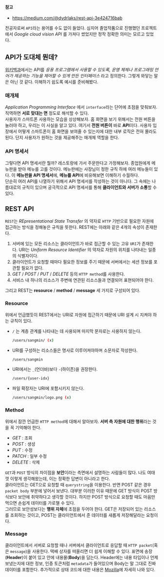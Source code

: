 #### 참고
- https://medium.com/@dydrlaks/rest-api-3e424716bab

전공자로써 `API`라는 용어를 수도 없이 들었다. 심지어 졸업작품으로 진행했던 프로젝트에서 *Google cloud vision API* 를 가져다 썼었지만 정작 정확한 의미는 모르고 있었다. 

## API가 도대체 뭔데?
[위키백과](https://ko.wikipedia.org/wiki/API)에서는 API를 *응용 프로그램에서 사용할 수 있도록, 운영 체제나 프로그래밍 언어가 제공하는 기능을 제어할 수 있게 만든 인터페이스* 라고 정의한다. 그렇게 와닿는 말은 아닌 것 같다. 이해하기 쉽도록 예시를 준비해봤다.

### 매개체
*Application Programming Interface* 에서 `interface`라는 단어에 초점을 맞춰보자. 직역하면 **서로 맞대는 면** 정도로 해석할 수 있다.  
사용자가 스마트폰 사용하는 모습을 상상해보자. 홈 화면을 보기 위해서는 전원 버튼을 눌러야 하고, 우리는 이 사실을 알고 있다. 여기서 **전원 버튼이** 바로 **API**이다. 사용자 입장에서 어떻게 스마트폰이 홈 화면을 보여줄 수 있는지에 대한 내부 로직은 전혀 몰라도 된다. 단지 사용자가 원하는 것을 제공해주는 매개체 역할을 한다.

### API 명세서
그렇다면 API 명세서란 뭘까? 레스토랑에 가서 주문한다고 가정해보자. 종업원에게 메뉴판을 받아 메뉴를 고를 것이다. 메뉴판에는 사장님이 정한 규칙 하에 여러 메뉴들이 있다. 이 **메뉴판을 API 명세서**에, **메뉴를 API**에 비유해보면 이해하기 수월하다.  
단순히 여러 API를 나열하기 위해서 API 명세서를 작성하는 것이 아니다. 그 속에는 나름대로의 규칙이 있으며 궁극적으로 API 명세서를 통해 **클라이언트와 서버가 소통**할 수 있다.

## REST API
`REST`는 *REpresentational State Transfer* 의 약자로 `HTTP` 기반으로 필요한 자원에 접근하는 방식을 정해놓은 규칙을 뜻한다. REST에는 아래와 같은 4개의 속성이 존재한다.
1. 서버에 있는 모든 리소스는 클라이언트가 바로 접근할 수 있는 고유 `URI`가 존재한다. URI는 *Uniform Resource Identifier* 의 약자로 자원의 위치를 나타내는 일종의 식별자이다.
2. 클라이언트가 요청할 때마다 필요한 정보를 주기 때문에 서버에서는 세션 정보를 포관할 필요가 없다.
3. *GET* / *POST* / *PUT* / *DELETE* 등의 `HTTP method`를 사용한다.
4. 서비스 내 하나의 리소스가 주변에 연관된 리소스들과 연결되어 표현되어야 한다. 

그리고 REST는 **resource** / **method** / **message** 세 가지로 구성되어 있다.
### Resource
위에서 언급했듯이 REST에서는 URI로 자원에 접근하기 때문에 URI 설계 시 지켜야 하는 규칙이 있다.
- `/` 는 계층 관계를 나타내는 데 사용되며 마지막 문자로는 사용하지 않는다.
    ```sh
    /users/sangmin/ (x)
    ```
- URI를 구성하는 리소스들은 명사로 이루어져야하며 소문자로 작성한다.
    ```sh
    /users/sangmin
    ```
- URI에서는 `_`(언더바)보다 `-`(하이픈)을 권장한다.
    ```sh
    /users/{user-idx}
    ```
- 파일 확장자는 URI에 포함시키지 않는다.
    ```sh
    /users/sangmin/logo.png (x)
    ```
    
### Method
위에서 잠깐 언급한 `HTTP method`에 대해서 알아보자. **서버 측 자원에 대한 행위**라는 것을 꼭 기억해야 한다.
- *GET* : 조회
- *POST* : 생성
- *PUT* : 수정
- *PATCH* : 일부 수정
- *DELETE* : 삭제

`GET`과 `POST` 방식의 차이점을 **보안**이라는 측면에서 설명하는 사람들이 많다. 나도 여태껏 이렇게 생각해왔는데, 이는 정확한 답변이 아니라고 한다.  
클라이언트는 GET으로 요청할 때 `querystring`을 이용한다. 반면 POST 같은 경우 `packet body` 부분에 넣어서 보낸다. 대부분 이러한 이유 때문에 GET 방식이 POST 방식보다 보안에 취약하다고 생각할 것이다. 하지만 POST 방식으로 요청할 때도 마음만 먹으면 손쉽게 데이터를 가로챌 수 있다.  
그러므로 보안성보다는 **행위 자체**에 초점을 두어야 한다. GET은 저장되어 있는 리소스를 조회하는 것이고, POST는 클라이언트에서 준 데이터를 새롭게 저장해달라는 요청이다.

### Message
클라이언트에서 서버로 요청할 때나 서버에서 클라이언트로 응답할 때 `HTTP packet`(혹은 `message`)을 사용한다. 택배 상자를 떠올리면 더 쉽게 이해할 수 있다. 표면에 송장(**Header**)이 붙어 있고 안에 내용물(**Body**)을 담는다. Header에는 내용 타입이나 언제 보냈는지에 대한 정보, 인증 토큰처럼 `metadata`가 들어있으며 Body는 말 그대로 진짜 데이터를 포함한다. 추가적으로 상태 코드에 대한 내용은 [Mozilla](https://developer.mozilla.org/ko/docs/Web/HTTP/Status)에 자세히 나와 있다.
